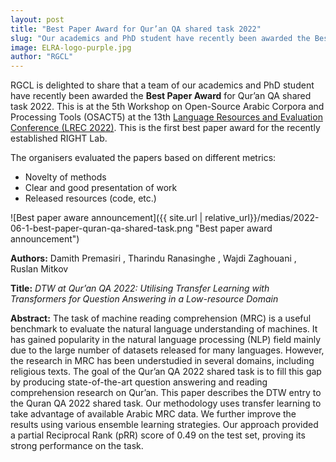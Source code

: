 ```yaml
---
layout: post
title: "Best Paper Award for Qur’an QA shared task 2022"
slug: "Our academics and PhD student have recently been awarded the Best Paper Award for Qur’an QA shared task 2022"
image: ELRA-logo-purple.jpg 
author: "RGCL"
---
```


RGCL is delighted to share that a team of our academics and PhD student have recently been awarded the **Best Paper Award** for Qur’an QA shared task 2022. This is at the 5th Workshop on Open-Source Arabic Corpora and Processing Tools (OSACT5) at the 13th [Language Resources and Evaluation Conference (LREC 2022)](https://lrec2022.lrec-conf.org/en/). This is the first best paper award for the recently established RIGHT Lab.

The organisers evaluated the papers based on different metrics:
- Novelty of methods
- Clear and good presentation of work
- Released resources (code, etc.)

![Best paper aware announcement]({{ site.url | relative_url}}/medias/2022-06-1-best-paper-quran-qa-shared-task.png "Best paper award announcement")

**Authors:** Damith Premasiri , Tharindu Ranasinghe , Wajdi Zaghouani , Ruslan Mitkov  

**Title:** _DTW at Qur’an QA 2022: Utilising Transfer Learning with Transformers for Question Answering in a Low-resource Domain_

**Abstract:** The task of machine reading comprehension (MRC) is a useful benchmark to evaluate the natural language understanding of machines. It has gained popularity in the natural language processing (NLP) field mainly due to the large number of datasets released for many languages. However, the research in MRC has been understudied in several domains, including religious texts. The goal of the Qur’an QA 2022 shared task is to fill this gap by producing state-of-the-art question answering and reading comprehension research on Qur’an. This paper describes the DTW entry to the Quran QA 2022 shared task. Our methodology uses transfer learning to take advantage of available Arabic MRC data. We further improve the results using various ensemble learning strategies. Our approach provided a partial Reciprocal Rank (pRR) score of 0.49 on the test set, proving its strong performance on the task.

